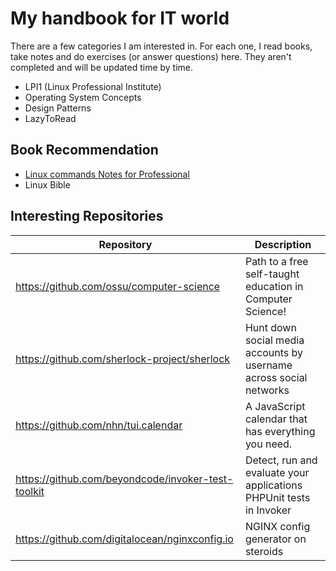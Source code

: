 # My handbook for IT world

There are a few categories I am interested in. For each one, I read books, take notes and do exercises (or answer questions) here. They aren't completed and will be updated time by time.

- LPI1 (Linux Professional Institute)
- Operating System Concepts
- Design Patterns
- LazyToRead

## Book Recommendation

- [Linux commands Notes for Professional](https://books.goalkicker.com/LinuxBook/)
- Linux Bible

## Interesting Repositories

| Repository | Description |
|------------|-------------|
| https://github.com/ossu/computer-science | Path to a free self-taught education in Computer Science!
| https://github.com/sherlock-project/sherlock | Hunt down social media accounts by username across social networks
| https://github.com/nhn/tui.calendar | A JavaScript calendar that has everything you need.
| https://github.com/beyondcode/invoker-test-toolkit | Detect, run and evaluate your applications PHPUnit tests in Invoker
| https://github.com/digitalocean/nginxconfig.io | NGINX config generator on steroids
